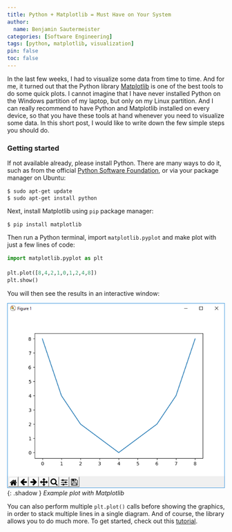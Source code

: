 ```yaml
---
title: Python + Matplotlib = Must Have on Your System
author:
  name: Benjamin Sautermeister
categories: [Software Engineering]
tags: [python, matplotlib, visualization]
pin: false
toc: false
---
```


In the last few weeks, I had to visualize some data from time to time. And for me, it turned out that the Python library
[Matplotlib](https://matplotlib.org/) is one of the best tools to do some quick plots. I cannot imagine that I have never
installed Python on the Windows partition of my laptop, but only on my Linux partition. And I can really recommend to have
Python and Matplotlib installed on every device, so that you have these tools at hand whenever you need to visualize some data.
In this short post, I would like to write down the few simple steps you should do.

### Getting started

If not available already, please install Python. There are many ways to do it, such as from the
official [Python Software Foundation](https://www.python.org/downloads/), or via your package manager on Ubuntu:

```console
$ sudo apt-get update
$ sudo apt-get install python
```

Next, install Matplotlib using `pip` package manager:

```console
$ pip install matplotlib
```

Then run a Python terminal, import `matplotlib.pyplot` and make plot with just a few lines of code:

```python
import matplotlib.pyplot as plt

plt.plot([8,4,2,1,0,1,2,4,8])
plt.show()
```

You will then see the results in an interactive window:

![Matplotlib example](/assets/images/posts/2017/matplotlib.png){: .shadow }
_Example plot with Matplotlib_

You can also perform multiple `plt.plot()` calls before showing the graphics, in order to stack multiple lines in a
single diagram. And of course, the library allows you to do much more. To get started, check out this
[tutorial](http://matplotlib.org/users/pyplot_tutorial.html).
